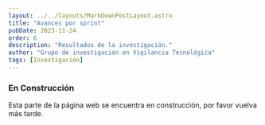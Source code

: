 ```yaml
---
layout: ../../layouts/MarkDownPostLayout.astro
title: "Avances por sprint"
pubDate: 2023-11-24
order: 6
description: "Resultados de la investigación."
author: "Grupo de investigación en Vigilancia Tecnológica"
tags: [Investigación]
---
```


### En Construcción

Esta parte de la página web se encuentra en construcción, por favor vuelva más tarde.

